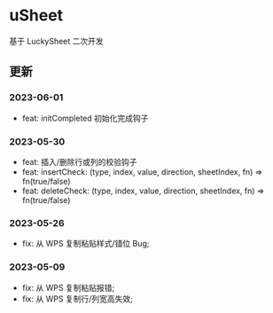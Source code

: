 # uSheet

基于 LuckySheet 二次开发

## 更新

### 2023-06-01

- feat: initCompleted 初始化完成钩子

### 2023-05-30

- feat: 插入/删除行或列的校验钩子
- feat: insertCheck: (type, index, value, direction, sheetIndex, fn) => fn(true/false)
- feat: deleteCheck: (type, index, value, direction, sheetIndex, fn) => fn(true/false)

### 2023-05-26

- fix: 从 WPS 复制粘贴样式/错位 Bug;

### 2023-05-09

- fix: 从 WPS 复制粘贴报错;
- fix: 从 WPS 复制行/列宽高失效;
